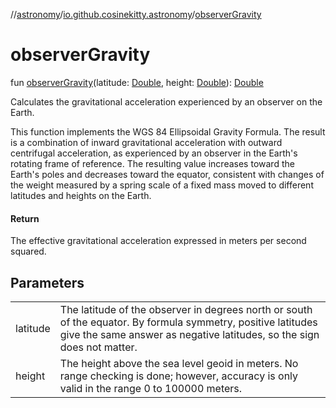 //[astronomy](../../index.md)/[io.github.cosinekitty.astronomy](index.md)/[observerGravity](observer-gravity.md)

# observerGravity

fun [observerGravity](observer-gravity.md)(latitude: [Double](https://kotlinlang.org/api/latest/jvm/stdlib/kotlin-stdlib/kotlin/-double/index.html), height: [Double](https://kotlinlang.org/api/latest/jvm/stdlib/kotlin-stdlib/kotlin/-double/index.html)): [Double](https://kotlinlang.org/api/latest/jvm/stdlib/kotlin-stdlib/kotlin/-double/index.html)

Calculates the gravitational acceleration experienced by an observer on the Earth.

This function implements the WGS 84 Ellipsoidal Gravity Formula. The result is a combination of inward gravitational acceleration with outward centrifugal acceleration, as experienced by an observer in the Earth's rotating frame of reference. The resulting value increases toward the Earth's poles and decreases toward the equator, consistent with changes of the weight measured by a spring scale of a fixed mass moved to different latitudes and heights on the Earth.

#### Return

The effective gravitational acceleration expressed in meters per second squared.

## Parameters

| | |
|---|---|
| latitude | The latitude of the observer in degrees north or south of the equator. By formula symmetry, positive latitudes give the same answer as negative latitudes, so the sign does not matter. |
| height | The height above the sea level geoid in meters. No range checking is done; however, accuracy is only valid in the range 0 to 100000 meters. |
